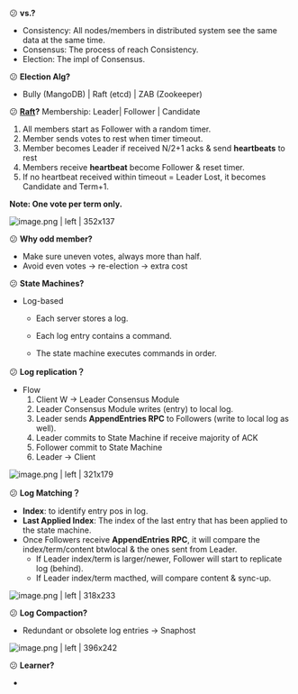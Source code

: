 :confused: **vs.?**

- Consistency: All nodes/members in distributed system see the same data at the same time.
- Consensus: The process of reach Consistency.
- Election: The impl of Consensus.



:confused: **Election Alg?**

- Bully (MangoDB) | Raft (etcd) | ZAB (Zookeeper)



:confused: **[Raft](https://thesecretlivesofdata.com/raft/)?** Membership: Leader| Follower | Candidate

1. All members start as Follower with a random timer.
2. Member sends votes to rest when timer timeout.
3. Member becomes Leader if received N/2+1 acks & send **heartbeats** to rest
4. Members receive **heartbeat** become Follower & reset timer.
5. If no heartbeat received within timeout = Leader Lost, it becomes Candidate and Term+1.

**Note: One vote per term only.**



![image.png | left | 352x137](https://gw.alipayobjects.com/mdn/rms_da499f/afts/img/A*eTJ3SZlSpsIAAAAAAAAAAABjARQnAQ)



:confused: **Why odd member?**

- Make sure uneven votes, always more than half.
- Avoid even votes → re-election → extra cost



:confused: **State Machines?**

- Log-based

  - Each server stores a log.

  - Each log entry contains a command.

  - The state machine executes commands in order.

    

:confused: **Log replication？**

- Flow
  1. Client W → Leader Consensus Module
  2. Leader Consensus Module writes (entry) to local log.
  3. Leader sends **AppendEntries RPC** to Followers (write to local log as well).
  4. Leader commits to State Machine if receive majority of ACK
  5. Follower commit to State Machine
  6. Leader → Client



![image.png | left | 321x179](https://gw.alipayobjects.com/mdn/rms_da499f/afts/img/A*OiwGTZnO2uMAAAAAAAAAAABjARQnAQ)



:confused: **Log Matching？**

- **Index**: to identify entry pos in log.
- **Last Applied Index**: The index of the last entry that has been applied to the state machine. 
- Once Followers receive **AppendEntries RPC**, it will compare the index/term/content btwlocal & the ones sent from Leader.
  - If Leader index/term is larger/newer, Follower will start to replicate log (behind).
  - If Leader index/term macthed, will compare content & sync-up.



![image.png | left | 318x233](https://gw.alipayobjects.com/mdn/rms_da499f/afts/img/A*Bn5lR6TAWEwAAAAAAAAAAABjARQnAQ)



:confused: **Log Compaction?**

- Redundant or obsolete log entries → Snaphost



![image.png | left | 396x242](https://gw.alipayobjects.com/mdn/rms_da499f/afts/img/A*77gySo2CTewAAAAAAAAAAABjARQnAQ)



:confused: **Learner?**

- 